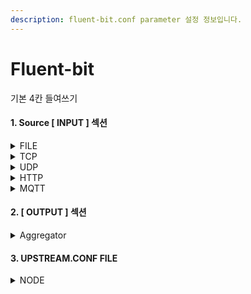 ```yaml
---
description: fluent-bit.conf parameter 설정 정보입니다.
---
```


# Fluent-bit

기본 4칸 들여쓰기

#### 1. Source \[ INPUT ] 섹션

<details>

<summary>FILE</summary>

File 은 fluent-bit 에 tail 플러그인을 사용합니다.  Sample의  파라미터들은 모두 필수 요소이자 기본 값입니다. 파일경로 `path` 를 제외한 파라미터들은 모두 기본 값을 설정하 것을 권고합니다.

#### Sample

```ruby
[INPUT]
    name tail
    tag test.file
    path /opt/sumits/sample/cisco_fw_20
    refresh_interval 5
    parser sumits-custom
    storage.type filesystem
```

</details>

<details>

<summary>TCP</summary>

TCP 플러그인은 이벤트를 장비/센서로부터 listen하는 주소와 port 외의 parameter를 변경하지않을 것을 권장합니다.

* tcp 플러그인으로 수집되는 이벤트는 이벤트 마지막에 `\n` 개행문자가 필요합니다.&#x20;
* 기본적으로 JSON 타입의 이벤트를 수신하기 때문에 `format  none` 설정이 필요합니다.

```ruby
[INPUT]
    name tcp
    tag test.tcp
    listen 0.0.0.0
    port 5170
    format none
    separator \n
    mem_buf_limit 100mb
    storage.type filesystem
```

</details>

<details>

<summary>UDP</summary>

UDP 플러그인은 이벤트를 장비/센서로부터 listen하는 주소와 port 외의 parameter를 변경하지않을 것을 권장합니다.

* 로그의 유실 방지/backoff 기능을 위해 fileSystem storage를 사용니다.
* 다양한 이벤트 포맷을 수용하기 위해 자체 Parser `sumits-custom`을 사용합니다.

```
[INPUT]
    name syslog
    tag test.udp
    mode udp
    listen 0.0.0.0
    port 8125
    parser sumits-custom
    mem_buf_limit 100m
    storage.type filesystem
```

</details>

<details>

<summary>HTTP</summary>

HTTP 플러그인은 이벤트를 장비/센서로부터 listen하는 주소와 port 외의 parameter를 변경하지않을 것을 권장합니다.

* JSON 형식의 이벤트만 수집하기 때문에 기본적으로 장비에서 HTTP 플러그인을 통해 이벤트를 송신할 시 JSON 형식의 이벤트만 송신해야합니다.

```
[INPUT]
    name http
    tag test.http
    listen 0.0.0.0
    port 8888
    mem_buf_limit 100mb
    storage.type filesystem
```

</details>

<details>

<summary>MQTT</summary>

MQTT 플러그인은 이벤트를 장비/센서로부터 listen하는 주소와 port 외의 parameter를 변경하지않을 것을 권장합니다.

* JSON 형식의 이벤트만 수집하기 때문에 기본적으로 장비에서 HTTP 플러그인을 통해 이벤트를 송신할 시 JSON 형식의 이벤트만 송신해야합니다.

```
[INPUT]
    name mqtt
    tag test.mqtt
    listen 0.0.0.0
    port 1883
    storage.type filesystem
```

</details>

#### 2. \[ OUTPUT ] 섹션

<details>

<summary>Aggregator</summary>

Collect Agent 는 Aggregator로 수집한 이벤트를 모두 Aggregator로만 TCP 전송하도록 설정하였습니다. 후에 필요한 output이 발생할 경우, 공식문서[ \[fluent-bit output plugin\]](https://docs.fluentbit.io/manual/pipeline/outputs) 을 참고바랍니다.&#x20;

Load-balancing 등의 이유로 단일 호스트 연결 대신 여러 대의 Aggregator로 전송할 수 있습니다. 이 경우는 `upstream`파라미터를 사용하여 다중 호스트로의 연결이 가능합니다.

`upstream` 파라미터는 upstreams.conf 절대적 경로의 파일을 설정하여 기능을 사용할 수 있으며 파일명과 경로는 변경하지 않는 것을 권고합니다.

```
[OUTPUT]
    name forard
    match *
    upstream upstreams.conf
```

</details>

#### 3. UPSTREAM.CONF FILE&#x20;

<details>

<summary>NODE</summary>

* 한개의 upstream file에 여러 개의 노드를 추가하여 다중 호스트 연결 정보를 설정할 수 있습니다.

```
[UPSTREAM]
    name       forward-balancing   
[NODE]
    name       AGGREGATOR1
    host       10.250.238.72 
    port       43000

[NODE]
    name       AGGREGATOR2
    host       10.250.238.73
    port       44000
```

</details>
